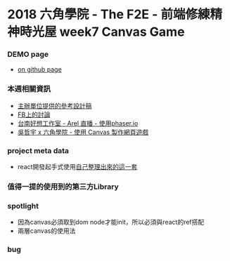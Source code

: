 # 2018 六角學院 - The F2E - 前端修練精神時光屋 week7 Canvas Game


### DEMO page
- [on github page]()

### 本週相關資訊
- [主辦單位提供的參考設計稿](https://hackmd.io/N5yEjm2vSx6D41qAbJGDmw)
- [FB上的討論](https://www.facebook.com/groups/173311386703334/permalink/205522040148935/?comment_id=210657632968709&notif_id=1532268120217882&notif_t=group_comment_follow)
- [台南好想工作室 - Arel 直播 - 使用phaser.io](https://www.youtube.com/watch?v=p-V6adV2unQ)
- [吳哲宇 x 六角學院 - 使用 Canvas 製作網頁遊戲](https://www.youtube.com/watch?v=sOHcx9jekzs&feature=youtu.be)

### project meta data

- react開發起手式使用[自己整理出來的這一套](https://github.com/akari0624/react-starter-boilerplate) 


### 值得一提的使用到的第三方Library


### spotlight
- 因為canvas必須取到dom node才能init，所以必須與react的ref搭配
- 兩層canvas的使用法

### bug





